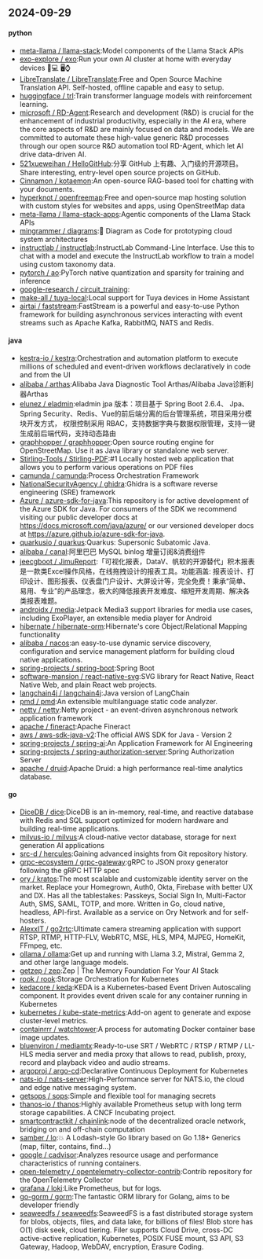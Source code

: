 ## 2024-09-29

#### python
* [meta-llama / llama-stack](https://github.com/meta-llama/llama-stack):Model components of the Llama Stack APIs
* [exo-explore / exo](https://github.com/exo-explore/exo):Run your own AI cluster at home with everyday devices 📱💻 🖥️⌚
* [LibreTranslate / LibreTranslate](https://github.com/LibreTranslate/LibreTranslate):Free and Open Source Machine Translation API. Self-hosted, offline capable and easy to setup.
* [huggingface / trl](https://github.com/huggingface/trl):Train transformer language models with reinforcement learning.
* [microsoft / RD-Agent](https://github.com/microsoft/RD-Agent):Research and development (R&D) is crucial for the enhancement of industrial productivity, especially in the AI era, where the core aspects of R&D are mainly focused on data and models. We are committed to automate these high-value generic R&D processes through our open source R&D automation tool RD-Agent, which let AI drive data-driven AI.
* [521xueweihan / HelloGitHub](https://github.com/521xueweihan/HelloGitHub):分享 GitHub 上有趣、入门级的开源项目。Share interesting, entry-level open source projects on GitHub.
* [Cinnamon / kotaemon](https://github.com/Cinnamon/kotaemon):An open-source RAG-based tool for chatting with your documents.
* [hyperknot / openfreemap](https://github.com/hyperknot/openfreemap):Free and open-source map hosting solution with custom styles for websites and apps, using OpenStreetMap data
* [meta-llama / llama-stack-apps](https://github.com/meta-llama/llama-stack-apps):Agentic components of the Llama Stack APIs
* [mingrammer / diagrams](https://github.com/mingrammer/diagrams):🎨 Diagram as Code for prototyping cloud system architectures
* [instructlab / instructlab](https://github.com/instructlab/instructlab):InstructLab Command-Line Interface. Use this to chat with a model and execute the InstructLab workflow to train a model using custom taxonomy data.
* [pytorch / ao](https://github.com/pytorch/ao):PyTorch native quantization and sparsity for training and inference
* [google-research / circuit_training](https://github.com/google-research/circuit_training):
* [make-all / tuya-local](https://github.com/make-all/tuya-local):Local support for Tuya devices in Home Assistant
* [airtai / faststream](https://github.com/airtai/faststream):FastStream is a powerful and easy-to-use Python framework for building asynchronous services interacting with event streams such as Apache Kafka, RabbitMQ, NATS and Redis.

#### java
* [kestra-io / kestra](https://github.com/kestra-io/kestra):Orchestration and automation platform to execute millions of scheduled and event-driven workflows declaratively in code and from the UI
* [alibaba / arthas](https://github.com/alibaba/arthas):Alibaba Java Diagnostic Tool Arthas/Alibaba Java诊断利器Arthas
* [elunez / eladmin](https://github.com/elunez/eladmin):eladmin jpa 版本：项目基于 Spring Boot 2.6.4、 Jpa、 Spring Security、Redis、Vue的前后端分离的后台管理系统，项目采用分模块开发方式， 权限控制采用 RBAC，支持数据字典与数据权限管理，支持一键生成前后端代码，支持动态路由
* [graphhopper / graphhopper](https://github.com/graphhopper/graphhopper):Open source routing engine for OpenStreetMap. Use it as Java library or standalone web server.
* [Stirling-Tools / Stirling-PDF](https://github.com/Stirling-Tools/Stirling-PDF):#1 Locally hosted web application that allows you to perform various operations on PDF files
* [camunda / camunda](https://github.com/camunda/camunda):Process Orchestration Framework
* [NationalSecurityAgency / ghidra](https://github.com/NationalSecurityAgency/ghidra):Ghidra is a software reverse engineering (SRE) framework
* [Azure / azure-sdk-for-java](https://github.com/Azure/azure-sdk-for-java):This repository is for active development of the Azure SDK for Java. For consumers of the SDK we recommend visiting our public developer docs at https://docs.microsoft.com/java/azure/ or our versioned developer docs at https://azure.github.io/azure-sdk-for-java.
* [quarkusio / quarkus](https://github.com/quarkusio/quarkus):Quarkus: Supersonic Subatomic Java.
* [alibaba / canal](https://github.com/alibaba/canal):阿里巴巴 MySQL binlog 增量订阅&消费组件
* [jeecgboot / JimuReport](https://github.com/jeecgboot/JimuReport):「可视化报表，DataV、帆软的开源替代」积木报表是一款类Excel操作风格，在线拖拽设计的报表工具。功能涵盖: 报表设计、打印设计、图形报表、仪表盘门户设计、大屏设计等，完全免费！秉承“简单、易用、专业”的产品理念，极大的降低报表开发难度、缩短开发周期、解决各类报表难题。
* [androidx / media](https://github.com/androidx/media):Jetpack Media3 support libraries for media use cases, including ExoPlayer, an extensible media player for Android
* [hibernate / hibernate-orm](https://github.com/hibernate/hibernate-orm):Hibernate's core Object/Relational Mapping functionality
* [alibaba / nacos](https://github.com/alibaba/nacos):an easy-to-use dynamic service discovery, configuration and service management platform for building cloud native applications.
* [spring-projects / spring-boot](https://github.com/spring-projects/spring-boot):Spring Boot
* [software-mansion / react-native-svg](https://github.com/software-mansion/react-native-svg):SVG library for React Native, React Native Web, and plain React web projects.
* [langchain4j / langchain4j](https://github.com/langchain4j/langchain4j):Java version of LangChain
* [pmd / pmd](https://github.com/pmd/pmd):An extensible multilanguage static code analyzer.
* [netty / netty](https://github.com/netty/netty):Netty project - an event-driven asynchronous network application framework
* [apache / fineract](https://github.com/apache/fineract):Apache Fineract
* [aws / aws-sdk-java-v2](https://github.com/aws/aws-sdk-java-v2):The official AWS SDK for Java - Version 2
* [spring-projects / spring-ai](https://github.com/spring-projects/spring-ai):An Application Framework for AI Engineering
* [spring-projects / spring-authorization-server](https://github.com/spring-projects/spring-authorization-server):Spring Authorization Server
* [apache / druid](https://github.com/apache/druid):Apache Druid: a high performance real-time analytics database.

#### go
* [DiceDB / dice](https://github.com/DiceDB/dice):DiceDB is an in-memory, real-time, and reactive database with Redis and SQL support optimized for modern hardware and building real-time applications.
* [milvus-io / milvus](https://github.com/milvus-io/milvus):A cloud-native vector database, storage for next generation AI applications
* [src-d / hercules](https://github.com/src-d/hercules):Gaining advanced insights from Git repository history.
* [grpc-ecosystem / grpc-gateway](https://github.com/grpc-ecosystem/grpc-gateway):gRPC to JSON proxy generator following the gRPC HTTP spec
* [ory / kratos](https://github.com/ory/kratos):The most scalable and customizable identity server on the market. Replace your Homegrown, Auth0, Okta, Firebase with better UX and DX. Has all the tablestakes: Passkeys, Social Sign In, Multi-Factor Auth, SMS, SAML, TOTP, and more. Written in Go, cloud native, headless, API-first. Available as a service on Ory Network and for self-hosters.
* [AlexxIT / go2rtc](https://github.com/AlexxIT/go2rtc):Ultimate camera streaming application with support RTSP, RTMP, HTTP-FLV, WebRTC, MSE, HLS, MP4, MJPEG, HomeKit, FFmpeg, etc.
* [ollama / ollama](https://github.com/ollama/ollama):Get up and running with Llama 3.2, Mistral, Gemma 2, and other large language models.
* [getzep / zep](https://github.com/getzep/zep):Zep | The Memory Foundation For Your AI Stack
* [rook / rook](https://github.com/rook/rook):Storage Orchestration for Kubernetes
* [kedacore / keda](https://github.com/kedacore/keda):KEDA is a Kubernetes-based Event Driven Autoscaling component. It provides event driven scale for any container running in Kubernetes
* [kubernetes / kube-state-metrics](https://github.com/kubernetes/kube-state-metrics):Add-on agent to generate and expose cluster-level metrics.
* [containrrr / watchtower](https://github.com/containrrr/watchtower):A process for automating Docker container base image updates.
* [bluenviron / mediamtx](https://github.com/bluenviron/mediamtx):Ready-to-use SRT / WebRTC / RTSP / RTMP / LL-HLS media server and media proxy that allows to read, publish, proxy, record and playback video and audio streams.
* [argoproj / argo-cd](https://github.com/argoproj/argo-cd):Declarative Continuous Deployment for Kubernetes
* [nats-io / nats-server](https://github.com/nats-io/nats-server):High-Performance server for NATS.io, the cloud and edge native messaging system.
* [getsops / sops](https://github.com/getsops/sops):Simple and flexible tool for managing secrets
* [thanos-io / thanos](https://github.com/thanos-io/thanos):Highly available Prometheus setup with long term storage capabilities. A CNCF Incubating project.
* [smartcontractkit / chainlink](https://github.com/smartcontractkit/chainlink):node of the decentralized oracle network, bridging on and off-chain computation
* [samber / lo](https://github.com/samber/lo):💥 A Lodash-style Go library based on Go 1.18+ Generics (map, filter, contains, find...)
* [google / cadvisor](https://github.com/google/cadvisor):Analyzes resource usage and performance characteristics of running containers.
* [open-telemetry / opentelemetry-collector-contrib](https://github.com/open-telemetry/opentelemetry-collector-contrib):Contrib repository for the OpenTelemetry Collector
* [grafana / loki](https://github.com/grafana/loki):Like Prometheus, but for logs.
* [go-gorm / gorm](https://github.com/go-gorm/gorm):The fantastic ORM library for Golang, aims to be developer friendly
* [seaweedfs / seaweedfs](https://github.com/seaweedfs/seaweedfs):SeaweedFS is a fast distributed storage system for blobs, objects, files, and data lake, for billions of files! Blob store has O(1) disk seek, cloud tiering. Filer supports Cloud Drive, cross-DC active-active replication, Kubernetes, POSIX FUSE mount, S3 API, S3 Gateway, Hadoop, WebDAV, encryption, Erasure Coding.
